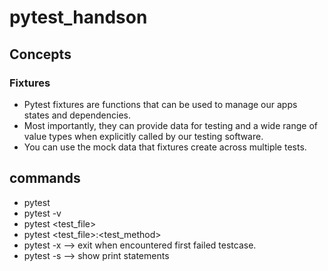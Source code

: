 # pytest_handson

## Concepts

### Fixtures

- Pytest fixtures are functions that can be used to manage our apps states and dependencies.
- Most importantly, they can provide data for testing and a wide range of value types when explicitly called by our testing software.
- You can use the mock data that fixtures create across multiple tests.

## commands

- pytest
- pytest -v
- pytest <test_file>
- pytest <test_file>:<test_method>
- pytest -x --> exit when encountered first failed testcase.
- pytest -s --> show print statements
